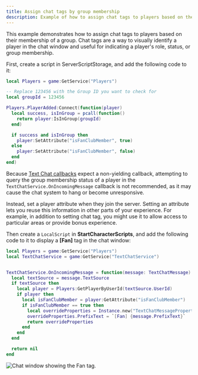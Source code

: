 ```yaml
---
title: Assign chat tags by group membership
description: Example of how to assign chat tags to players based on their membership of a group.
---
```


This example demonstrates how to assign chat tags to players based on their membership of a group. Chat tags are a way to visually identify a player in the chat window and useful for indicating a player's role, status, or group membership.

First, create a script in ServerScriptStorage, and add the following code to it:

```lua title='Server'
local Players = game:GetService("Players")

-- Replace 123456 with the Group ID you want to check for
local groupId = 123456

Players.PlayerAdded:Connect(function(player)
  local success, isInGroup = pcall(function()
    return player:IsInGroup(groupId)
  end)

  if success and isInGroup then
    player:SetAttribute("isFanClubMember", true)
  else
    player:SetAttribute("isFanClubMember", false)
  end
end)
```

Because [Text Chat callbacks](../in-experience-text-chat.md#text-chat-hooks-and-callbacks) expect a non-yielding callback, attempting to query the group membership status of a player in the `TextChatService.OnIncomingMessage` callback is not recommended, as it may cause the chat system to hang or become unresponsive.

Instead, set a player attribute when they join the server. Setting an attribute lets you reuse this information in other parts of your experience. For example, in addition to setting chat tag, you might use it to allow access to particular areas or provide bonus experience.

Then create a `LocalScript` in **StartCharacterScripts**, and add the following code to it to display a **\[Fan\]** tag in the chat window:

```lua title='Client'
local Players = game:GetService("Players")
local TextChatService = game:GetService("TextChatService")


TextChatService.OnIncomingMessage = function(message: TextChatMessage)
  local textSource = message.TextSource
  if textSource then
    local player = Players:GetPlayerByUserId(textSource.UserId)
    if player then
      local isFanClubMember = player:GetAttribute("isFanClubMember")
      if isFanClubMember == true then
        local overrideProperties = Instance.new("TextChatMessageProperties")
        overrideProperties.PrefixText = `[Fan] {message.PrefixText}`
        return overrideProperties
      end
    end
  end

  return nil
end
```

![Chat window showing the Fan tag.](../../assets/players/in-experience-text-chat/TextChat-Group-Tag.png)
